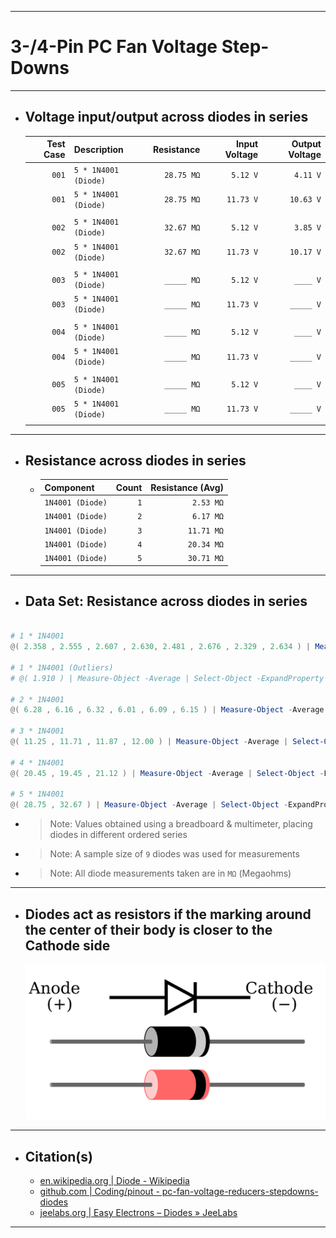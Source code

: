 ***

# 3-/4-Pin PC Fan Voltage Step-Downs

***

- ## Voltage input/output across diodes in series
  | Test Case | Description          | Resistance | Input Voltage | Output Voltage |
  | --------: | -------------------- | ---------: | ------------: | -------------: |
  |     `001` | `5 * 1N4001 (Diode)` | `28.75 MΩ` |      `5.12 V` |       `4.11 V` |
  |     `001` | `5 * 1N4001 (Diode)` | `28.75 MΩ` |     `11.73 V` |      `10.63 V` |
  |           |                      |            |               |                |
  |     `002` | `5 * 1N4001 (Diode)` | `32.67 MΩ` |      `5.12 V` |       `3.85 V` |
  |     `002` | `5 * 1N4001 (Diode)` | `32.67 MΩ` |     `11.73 V` |      `10.17 V` |
  |           |                      |            |               |                |
  |     `003` | `5 * 1N4001 (Diode)` | `_____ MΩ` |      `5.12 V` |       `____ V` |
  |     `003` | `5 * 1N4001 (Diode)` | `_____ MΩ` |     `11.73 V` |      `_____ V` |
  |           |                      |            |               |                |
  |     `004` | `5 * 1N4001 (Diode)` | `_____ MΩ` |      `5.12 V` |       `____ V` |
  |     `004` | `5 * 1N4001 (Diode)` | `_____ MΩ` |     `11.73 V` |      `_____ V` |
  |           |                      |            |               |                |
  |     `005` | `5 * 1N4001 (Diode)` | `_____ MΩ` |      `5.12 V` |       `____ V` |
  |     `005` | `5 * 1N4001 (Diode)` | `_____ MΩ` |     `11.73 V` |      `_____ V` |
  |           |                      |            |               |                |

***

- ## Resistance across diodes in series
  - | Component        | Count | Resistance (Avg) |
    | :--------------- | ----: | ---------------: |
    | `1N4001 (Diode)` |   `1` |        `2.53 MΩ` |
    | `1N4001 (Diode)` |   `2` |        `6.17 MΩ` |
    | `1N4001 (Diode)` |   `3` |       `11.71 MΩ` |
    | `1N4001 (Diode)` |   `4` |       `20.34 MΩ` |
    | `1N4001 (Diode)` |   `5` |       `30.71 MΩ` |
<!--
  - #### Resistance across similar step downs
    | Component        | Count | Resistance (Avg) |
    | :--------------- | ----: | ---------------: |
    | `Noctua NA-RC7`  |   `1` |        `49.40 Ω` |
    | `Noctua NA-RC7`  |   `2` |        `99.20 Ω` |
    | `Noctua NA-RC7`  |   `3` |       `149.20 Ω` |
    | `Noctua NA-RC12` |   `1` |       `147.90 Ω` |
-->

***

- ## Data Set: Resistance across diodes in series
```powershell

# 1 * 1N4001
@( 2.358 , 2.555 , 2.607 , 2.630, 2.481 , 2.676 , 2.329 , 2.634 ) | Measure-Object -Average | Select-Object -ExpandProperty "Average" | ForEach-Object  { [Math]::Round(${_}, 2, 1) };

# 1 * 1N4001 (Outliers)
# @( 1.910 ) | Measure-Object -Average | Select-Object -ExpandProperty "Average" | ForEach-Object  { [Math]::Round(${_}, 2, 1) };

# 2 * 1N4001
@( 6.28 , 6.16 , 6.32 , 6.01 , 6.09 , 6.15 ) | Measure-Object -Average | Select-Object -ExpandProperty "Average" | ForEach-Object  { [Math]::Round(${_}, 2, 1) };

# 3 * 1N4001
@( 11.25 , 11.71 , 11.87 , 12.00 ) | Measure-Object -Average | Select-Object -ExpandProperty "Average" | ForEach-Object  { [Math]::Round(${_}, 2, 1) };

# 4 * 1N4001
@( 20.45 , 19.45 , 21.12 ) | Measure-Object -Average | Select-Object -ExpandProperty "Average" | ForEach-Object  { [Math]::Round(${_}, 2, 1) };

# 5 * 1N4001
@( 28.75 , 32.67 ) | Measure-Object -Average | Select-Object -ExpandProperty "Average" | ForEach-Object  { [Math]::Round(${_}, 2, 1) };

```
  - > Note: Values obtained using a breadboard & multimeter, placing diodes in different ordered series
  - > Note: A sample size of `9` diodes was used for measurements
  - > Note: All diode measurements taken are in `MΩ` (Megaohms)

***

- ## Diodes act as resistors if the marking around the center of their body is closer to the Cathode side
  ![pinout - diode_anode-cathode](pinout%20-%20diode_anode-cathode.svg)

***

- ## Citation(s)
  - [en.wikipedia.org | Diode - Wikipedia](https://en.wikipedia.org/wiki/Diode)
  - [github.com | Coding/pinout - pc-fan-voltage-reducers-stepdowns-diodes](https://github.com/mcavallo-git/Coding/blob/main/pinouts/pinout%20-%20pc-fan-voltage-reducers-stepdowns-diodes.md)
  - [jeelabs.org | Easy Electrons – Diodes » JeeLabs](https://jeelabs.org/2011/01/09/easy-electrons-%E2%80%93-diodes/index.html)

***